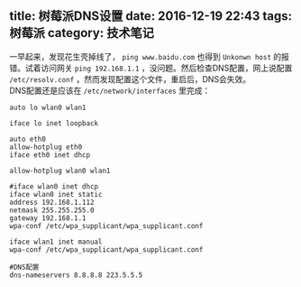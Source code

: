 title:  树莓派DNS设置 
date: 2016-12-19 22:43
tags: 树莓派
category: 技术笔记
---

  
一早起来，发现花生壳掉线了， ` ping www.baidu.com ` 也得到 ` Unkonwn host ` 的报错。试着访问网关 ` ping
192.168.1.1 ` ，没问题。然后检查DNS配置，网上说配置 ` /etc/resolv.conf `
，然而发现配置这个文件，重启后，DNS会失效。  
DNS配置还是应该在 ` /etc/network/interfaces ` 里完成：

    
    
    auto lo wlan0 wlan1
<!--more-->    
    iface lo inet loopback
    
    auto eth0
    allow-hotplug eth0
    iface eth0 inet dhcp
    
    allow-hotplug wlan0 wlan1
    
    #iface wlan0 inet dhcp
    iface wlan0 inet static
    address 192.168.1.112
    netmask 255.255.255.0
    gateway 192.168.1.1
    wpa-conf /etc/wpa_supplicant/wpa_supplicant.conf
    
    iface wlan1 inet manual
    wpa-conf /etc/wpa_supplicant/wpa_supplicant.conf
    
    #DNS配置
    dns-nameservers 8.8.8.8 223.5.5.5
    

